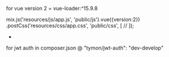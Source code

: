 
 for vue version 2 = vue-loader:^15.9.8

mix.js('resources/js/app.js', 'public/js').vue({version:2})
    .postCss('resources/css/app.css', 'public/css', [
        //
    ]);

*
for jwt auth
in composer.json @          "tymon/jwt-auth": "dev-develop"


